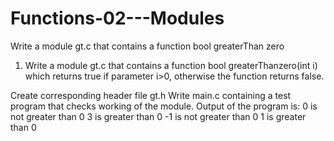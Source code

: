 # Functions-02---Modules
Write a module gt.c that contains a function bool greaterThan zero
1) Write a module gt.c that contains a function
bool greaterThanzero(int i)
which returns true if parameter i>0, otherwise the function returns false.

Create corresponding header file gt.h
Write main.c containing a test program that checks working of the module. Output of the program is:
0 is not greater than 0
3 is greater than 0
-1 is not greater than 0
1 is greater than 0
